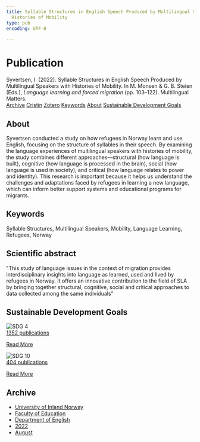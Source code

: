 ```yaml
---
title: Syllable Structures in English Speech Produced by Multilingual Speakers with
  Histories of Mobility
type: pub
encoding: UTF-8

---
```

<h1>Publication</h1>
<article id="csl-bib-container-36B9WCRP" class="csl-bib-container">
  <div class="csl-bib-body"> <div class="csl-entry">Syvertsen, I. (2022). Syllable Structures in English Speech Produced by Multilingual Speakers with Histories of Mobility. In M. Monsen &#38; G. B. Steien (Eds.), <i>Language learning and forced migration</i> (pp. 103–122). Multilingual Matters.</div> </div>
  <div class="csl-bib-buttons">
    <a href="#taxonomy-article-36B9WCRP" alt="archive" class="csl-bib-button">Archive</a>
    <a href="https://app.cristin.no/results/show.jsf?id=2042997" alt="Cristin" class="csl-bib-button">Cristin</a>
    <a href="http://zotero.org/groups/5881554/items/36B9WCRP" alt="Zotero" class="csl-bib-button">Zotero</a>
    <a href="#keywords-article-36B9WCRP" alt="keywords" class="csl-bib-button">Keywords</a>
    <a href="#about-article-36B9WCRP" alt="about_pub" class="csl-bib-button">About</a>
    <a href="#sdg-article-36B9WCRP" alt="sdg" class="csl-bib-button">Sustainable Development Goals</a>
  </div>
  <div id="csl-bib-meta-container-36B9WCRP"></div>
</article>
<div id="csl-bib-meta-36B9WCRP" class="csl-bib-meta">
  <article id="about-article-36B9WCRP" class="about_pub-article">
    <h1>About</h1>
    Syvertsen conducted a study on how refugees in Norway learn and use English, focusing on the structure of syllables in their speech. By examining the language experiences of multilingual speakers with histories of mobility, the study combines different approaches—structural (how language is built), cognitive (how language is processed in the brain), social (how language is used in society), and critical (how language relates to power and identity). This research is important because it helps us understand the challenges and adaptations faced by refugees in learning a new language, which can inform better support systems and educational programs for migrants.
  </article>
  <article id="keywords-article-36B9WCRP" class="keywords-article">
    <h1>Keywords</h1>
    Syllable Structures, Multilingual Speakers, Mobility, Language Learning, Refugees, Norway
  </article>
  <article id="abstract-article-36B9WCRP" class="abstract-article">
    <h1>Scientific abstract</h1>
    "This study of language issues in the context of migration provides interdisciplinary insights into language as learned, used and lived by refugees in Norway. It offers an innovative contribution to the field of SLA by bringing together structural, cognitive, social and critical approaches to data collected among the same individuals"
  </article>
  <article id="sdg-article-36B9WCRP" class="sdg-article">
    <h1>Sustainable Development Goals</h1>
    <div class="sdg-container"><div id="sdg4" class="sdg">
        <img src="{{< params subfolder >}}images/sdg/sdg04_en.png" class="image" alt="SDG 4">
        <div class="sdg-overlay">
          <a href="/en/archive/?key=?sdg=4#archive" class="sdg-publication-count"><span>1352</span> publications</a>
          <p><a href="https://sdgs.un.org/goals/goal4" class="sdg-read-more">Read More</a></p>
        </div>
      </div> <div id="sdg10" class="sdg">
        <img src="{{< params subfolder >}}images/sdg/sdg10_en.png" class="image" alt="SDG 10">
        <div class="sdg-overlay">
          <a href="/en/archive/?key=?sdg=10#archive" class="sdg-publication-count"><span>404</span> publications</a>
          <p><a href="https://sdgs.un.org/goals/goal10" class="sdg-read-more">Read More</a></p>
        </div>
      </div></div>
  </article>
  <article id="taxonomy-article-36B9WCRP" class="taxonomy-article">
    <h1>Archive</h1>
    <ul>
      <li>
        <a href="/en/archive/?key=3DCRN523">University of Inland Norway</a>
      </li>
      <li>
        <a href="/en/archive/?key=WYNZA47F">Faculty of Education</a>
      </li>
      <li>
        <a href="/en/archive/?key=THSB4HN9">Department of English</a>
      </li>
      <li>
        <a href="/en/archive/?key=XKUIVBV8">2022</a>
      </li>
      <li>
        <a href="/en/archive/?key=EAKYMEPA">August</a>
      </li>
    </ul>
  </article>
</div>
